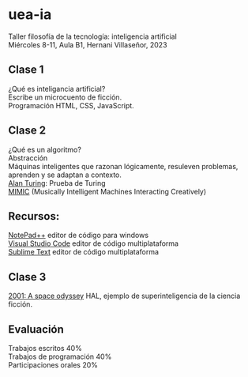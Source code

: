 # uea-ia
Taller filosofía de la tecnología: inteligencia artificial  
Miércoles 8-11, Aula B1, Hernani Villaseñor, 2023  

## Clase 1  
¿Qué es inteligancia artificial?  
Escribe un microcuento de ficción.  
Programación HTML, CSS, JavaScript.  
## Clase 2
¿Qué es un algoritmo?  
Abstracción  
Máquinas inteligentes que razonan lógicamente, resuleven problemas, aprenden y se adaptan a contexto.  
[Alan Turing](https://es.wikipedia.org/wiki/Alan_Turing): Prueba de Turing  
[MIMIC](https://mimicproject.com/about) (Musically Intelligent Machines Interacting Creatively)
## Recursos:
[NotePad++](https://notepad-plus-plus.org/downloads/) editor de código para windows  
[Visual Studio Code](https://code.visualstudio.com/) editor de código multiplataforma  
[Sublime Text](https://www.sublimetext.com/) editor de código multiplataforma  
## Clase 3
[2001: A space odyssey](https://mubi.com/es/films/2001-a-space-odyssey) HAL, ejemplo de superinteligencia de la ciencia ficción.  
## Evaluación
Trabajos escritos 40%  
Trabajos de programación 40%  
Participaciones orales 20%  
